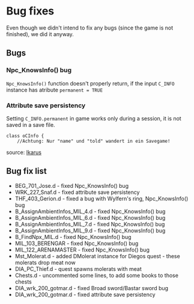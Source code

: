 # Bug fixes
Even though we didn't intend to fix any bugs (since the game is not finished), we did it anyway.

## Bugs
### Npc_KnowsInfo() bug
`Npc_KnowsInfo()` function doesn't properly return, if the input `C_INFO` instance has atribute `permanent = TRUE`
### Attribute save persistency
Setting `C_INFO.permanent` in game works only during a session, it is not saved in a save file. 
```
class oCInfo {
    //Achtung: Nur "name" und "told" wandert in ein Savegame!
```
source: [Ikarus](https://forum.worldofplayers.de/forum/threads/1299679-Skriptpaket-Ikarus-4)

## Bug fix list
- BEG_701_Jose.d - fixed Npc_KnowsInfo() bug
- WRK_227_Snaf.d - fixed attribute save persistency
- THF_403_Gerion.d - fixed a bug with Wylfern's ring, Npc_KnowsInfo() bug
- B_AssignAmbientInfos_MIL_4.d - fixed Npc_KnowsInfo() bug
- B_AssignAmbientInfos_MIL_6.d - fixed Npc_KnowsInfo() bug
- B_AssignAmbientInfos_MIL_7.d - fixed Npc_KnowsInfo() bug
- B_AssignAmbientInfos_MIL_9.d - fixed Npc_KnowsInfo() bug
- B_FindNpx_MIL.d - fixed Npc_KnowsInfo() bug
- MIL_103_BERENGAR - fixed Npc_KnowsInfo() bug
- MIL_122_ARENAMASTER - fixed Npc_KnowsInfo() bug
- Mst_Molerat.d - added DMolerat instance for Diegos quest - these molerats drop meat now
- DIA_PC_Thief.d - quest spawns molerats with meat
- Chests.d - uncommented some lines, to add some books to those chests
- DIA_wrk_200_gotmar.d - fixed Broad sword/Bastar sword bug
- DIA_wrk_200_gotmar.d - fixed attribute save persistency